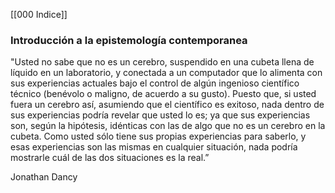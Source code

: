 [[000 Indice]]

### Introducción a la epistemología contemporanea

"Usted no sabe que no es un cerebro, suspendido en una cubeta llena de líquido en un laboratorio, y conectada a un computador que lo alimenta con sus experiencias actuales bajo el control de algún ingenioso científico técnico (benévolo o maligno, de acuerdo a su gusto). Puesto que, si usted fuera un cerebro así, asumiendo que el científico es exitoso, nada dentro de sus experiencias podría revelar que usted lo es; ya que sus experiencias son, según la hipótesis, idénticas con las de algo que no es un cerebro en la cubeta. Como usted sólo tiene sus propias experiencias para saberlo, y esas experiencias son las mismas en cualquier situación, nada podría mostrarle cuál de las dos situaciones es la real.”

Jonathan Dancy

